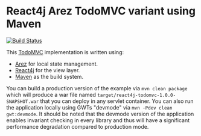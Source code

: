 # React4j Arez TodoMVC variant using Maven

[![Build Status](https://secure.travis-ci.org/react4j/react4j-todomvc.png?branch=arez_maven)](http://travis-ci.org/react4j/react4j-todomvc)

This [TodoMVC](http://todomvc.com/) implementation is written using:

* [Arez](https://arez.github.io) for local state management.
* [React4j](https://react4j.github.io) for the view layer.
* [Maven](https://maven.apache.org) as the build system.

You can build a production version of the example via `mvn clean package` which will produce a war file
named `target/react4j-todomvc-1.0.0-SNAPSHOT.war` that you can deploy in any servlet container. You can also
run the application locally using GWTs "devmode" via `mvn -Pdev clean gwt:devmode`. It should be noted that
the devmode version of the application enables invariant checking in every library and thus will have a
significant performance degradation compared to production mode.
